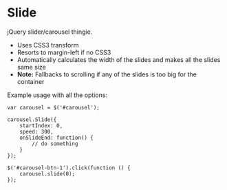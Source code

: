 # Slide

jQuery slider/carousel thingie.

- Uses CSS3 transform
- Resorts to margin-left if no CSS3
- Automatically calculates the width of the slides and makes all the slides same size
- **Note:** Fallbacks to scrolling if any of the slides is too big for the container

Example usage with all the options:

    var carousel = $('#carousel');
    
    carousel.Slide({
        startIndex: 0,
        speed: 300,
        onSlideEnd: function() {
            // do something
        }
    });
    
    $('#carousel-btn-1').click(function () {
        carousel.slide(0);
    });